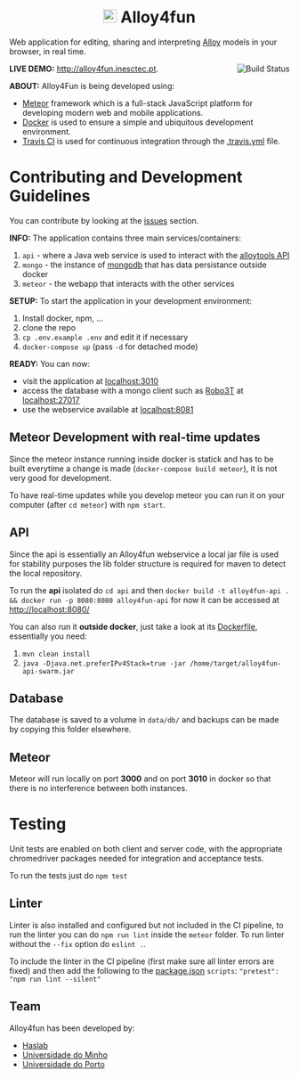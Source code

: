 <h1 align="center"><img src="/meteor/public/favicon.ico" height="24"> Alloy4fun</h1>

Web application for editing, sharing and interpreting [Alloy](http://alloytools.org/) models in your browser, in real time.

<a href="https://travis-ci.org/haslab/Alloy4FunWebApp"><img align="right" alt="Build Status" src="https://travis-ci.org/haslab/Alloy4FunWebApp.svg?branch=master"/></a>

**LIVE DEMO:** http://alloy4fun.inesctec.pt.

**ABOUT:** Alloy4Fun is being developed using:
 * [Meteor](https://www.meteor.com/) framework which is a full-stack JavaScript platform for developing modern web and mobile applications.
 * [Docker](https://www.docker.com/) is used to ensure a simple and ubiquitous development environment.
 * [Travis CI](https://travis-ci.org/) is used for continuous integration through the [.travis.yml](.travis.yml) file.

# Contributing and Development Guidelines
You can contribute by looking at the [issues](issues/) section.

**INFO:** The application contains three main services/containers:
 1. `api` - where a Java web service is used to interact with the [alloytools API](http://alloytools.org/documentation.html)
 1. `mongo` - the instance of [mongodb](https://www.mongodb.com/) that has data persistance outside docker
 1. `meteor` - the webapp that interacts with the other services

**SETUP:** To start the application in your development environment:
1. Install docker, npm, ...
1. clone the repo
1. `cp .env.example .env` and edit it if necessary
1. `docker-compose up` (pass `-d` for detached mode)


**READY:** You can now:
 * visit the application at [localhost:3010](http://localhost:3010)
 * access the database with a mongo client such as [Robo3T](https://robomongo.org/) at [localhost:27017](mongodb://localhost/27017)
 * use the webservice available at [localhost:8081](http://localhost:8081)


## Meteor Development with real-time updates
Since the meteor instance running inside docker is statick and has to be built everytime a change is made (`docker-compose build meteor`), it is not very good for development. 

To have real-time updates while you develop meteor you can run it on your computer (after `cd meteor`) with `npm start`.


## API
Since the api is essentially an Alloy4fun webservice a local jar file is used for stability purposes the lib folder structure is required for maven to detect the local repository. 

To run the **api** isolated do `cd api` and then `docker build -t alloy4fun-api . && docker run -p 8080:8080 alloy4fun-api` for now it can be accessed at [http://localhost:8080/](http://localhost:8080/)

You can also run it **outside docker**, just take a look at its [Dockerfile](api/Dockerfile), essentially you need:
 1. `mvn clean install`
 1. `java -Djava.net.preferIPv4Stack=true -jar /home/target/alloy4fun-api-swarm.jar`

## Database
The database is saved to a volume in `data/db/` and backups can be made by copying this folder elsewhere. 

## Meteor
Meteor will run locally on port **3000** and on port **3010** in docker so that there is no interference between both instances.

# Testing
Unit tests are enabled on both client and server code, with the appropriate chromedriver packages needed for integration and acceptance tests. 

To run the tests just do `npm test`

## Linter
Linter is also installed and configured but not included in the CI pipeline, to run the linter you can do `npm run lint` inside the `meteor` folder. To run linter without the `--fix` option do `eslint .`.

To include the linter in the CI pipeline (first make sure all linter errors are fixed) and then add the following to the [package.json](meteor/package.json) `scripts`: `"pretest": "npm run lint --silent"`

## Team
Alloy4fun has been developed by:
 * [Haslab](https://github.com/haslab)
 * [Universidade do Minho](https://www.uminho.pt/)
 * [Universidade do Porto](https://fe.up.pt/)
